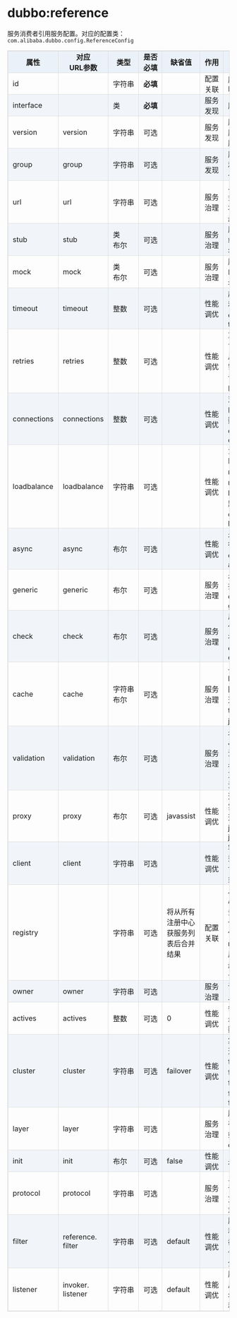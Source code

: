 <style>
table {
width: 100%;
max-width: 65em;
border: 1px solid #dedede;
margin: 15px auto;
border-collapse: collapse;
empty-cells: show;
}
table th,
table td {
height: 35px;
border: 1px solid #dedede;
padding: 0 10px;
}
table th {
font-weight: bold;
text-align: center !important;
background: rgba(158,188,226,0.2);
white-space: nowrap;
}
table tbody tr:nth-child(2n) {
background: rgba(158,188,226,0.12);
}
table td:nth-child(1) {
white-space: nowrap;
}
table td:nth-child(3) {
white-space: nowrap;
}
table td:nth-child(4) {
white-space: nowrap;
}
table td:nth-child(6) {
white-space: nowrap;
}

table tr:hover {
background: #efefef;
}
.table-area {
overflow: auto;
}
</style>

<script type="text/javascript">
[].slice.call(document.querySelectorAll('table')).forEach(function(el){
var wrapper = document.createElement('div');
wrapper.className = 'table-area';
el.parentNode.insertBefore(wrapper, el);
el.parentNode.removeChild(el);
wrapper.appendChild(el);
})
</script>
# dubbo:reference

服务消费者引用服务配置。对应的配置类： `com.alibaba.dubbo.config.ReferenceConfig`

| 属性 | 对应<br>URL参数 | 类型 | 是否<br>必填 | 缺省值 | 作用 | 描述 |
| --- | --- | ---- | --- | --- | --- | --- |
| id | | 字符串 | <b>必填</b> | | 配置<br>关联 | 服务引用BeanId |
| interface | | 类 | <b>必填</b> | | 服务<br>发现 | 服务接口名 |
| version | version | 字符串 | 可选 | | 服务<br>发现 | 服务版本，与服务提供者的版本一致 |
| group | group | 字符串 | 可选 | | 服务<br>发现 | 服务分组，须和服务提供方一致 |
| url | url | 字符串 | 可选 | | 服务<br>治理 | 点对点直连服务提供者地址，将绕过注册中心 |
| stub | stub | 类<br>布尔 | 可选 | | 服务<br>治理 | 服务接口客户端本地代理类名 |
| mock | mock | 类<br>布尔 | 可选 | | 服务<br>治理 | 服务接口调用Mock实现类名|
| timeout | timeout | 整数 | 可选 |  | 性能<br>调优 | 超时时间(毫秒)默认consumer的timeout |
| retries | retries | 整数 | 可选 |  | 性能<br>调优 | 重试次数(不含第一次调用)，0表示不需要重试，默认consumer的retries |
| connections | connections | 整数 | 可选 |  | 性能<br>调优 | 对每个提供者的最大连接数，默认consumer的connections |
| loadbalance | loadbalance | 字符串 | 可选 |  | 性能<br>调优 | 负载均衡策略，可选：random、roundrobin、leastactive，默认consumer的loadbalance |
| async | async | 布尔 | 可选 |  | 性能<br>调优 | 是否异步执行，默认consumer的async |
| generic | generic | 布尔 | 可选 |  | 服务<br>治理 | 是否缺省泛化接口，默认consumer的generic |
| check | check | 布尔 | 可选 |  | 服务<br>治理 | 启动时检查提供者是否存在，默认consumer的check |
| cache | cache | 字符串<br>布尔 | 可选 | | 服务<br>治理 | 以调用参数为key，缓存返回结果，可选：lru、 threadlocal、 jcache等 |
| validation | validation | 布尔 | 可选 | | 服务<br>治理 | 是否启用JSR303标准注解验证，如果启用，将对方法参数上的注解进行校验 |
| proxy | proxy | 布尔 | 可选 | javassist | 性能<br>调优 | 选择动态代理实现策略，可选：javassist、 jdk |
| client | client | 字符串 | 可选 | | 性能<br>调优 | 客户端传输类型，如Dubbo协议的netty或mina。 |
| registry | | 字符串 | 可选 | 将从所有注册中心获服务列表后合并结果 | 配置<br>关联 | 从指定注册中心注册获取服务列表，在多个注册中心时使用，值为registry的id属性，多个注册中心ID用逗号分隔 |
| owner | owner | 字符串 | 可选 | | 服务<br>治理 | 调用服务负责人 |
| actives | actives | 整数 | 可选 | 0 | 性能<br>调优 | 每服务消费者最大并发调用数 |
| cluster | cluster | 字符串 | 可选 | failover | 性能<br>调优 | 集群方式，可选：failover、failfast、failsafe、failback、forking |
| layer | layer | 字符串 | 可选 | | 服务<br>治理 | 服务调用者所在的分层。如：biz、dao。 |
| init | init | 布尔 | 可选 | false | 性能<br>调优 | 是否初始化。 |
| protocol | protocol | 字符串 | 可选 | | 服务<br>治理 | 只调用指定协议的服务提供方，其它协议忽略。 |
| filter | reference.<br>filter | 字符串 | 可选 | default | 性能<br>调优 | 服务消费方远程调用过程拦截器名称，多个名称用逗号分隔 |
| listener | invoker.<br>listener | 字符串 | 可选 | default | 性能<br>调优 | 服务消费方引用服务监听器名称，多个名称用逗号分隔 |

